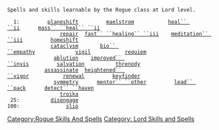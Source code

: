 `Spells and skills learnable by the Rogue class at Lord level.`  
  
  
`  1:         `[`planeshift`](planeshift "wikilink")`         `[`maelstrom`](maelstrom "wikilink")`           `[`heal`` ``ii`](heal_ii "wikilink")`      `[`mass`` ``heal`` ``ii`](mass_heal_ii "wikilink")  
`                 `[`repair`](repair "wikilink")`  `[`fast`` ``healing`` ``iii`](fast_healing_iii "wikilink")`    `[`meditation`` ``iii`](meditation_iii "wikilink")`         `[`homeshift`](homeshift "wikilink")  
`              `[`cataclysm`](cataclysm "wikilink")`       `[`bio`` ``empathy`](bio_empathy "wikilink")`             `[`vigil`](vigil "wikilink")`           `[`requiem`](requiem "wikilink")  
`               `[`ablution`](ablution "wikilink")`    `[`improved`` ``invis`](improved_invis "wikilink")`         `[`salvation`](salvation "wikilink")`          `[`threnody`](threnody "wikilink")  
`            `[`assassinate`](assassinate "wikilink")`  `[`heightened`` ``vigor`](heightened_vigor "wikilink")`           `[`renewal`](renewal "wikilink")`         `[`keyfinder`](keyfinder "wikilink")  
`               `[`symmetry`](symmetry "wikilink")`      `[`mentor`` ``other`](mentor_other "wikilink")`         `[`lead`` ``pack`](lead_pack "wikilink")`      `[`detect`` ``haven`](detect_haven "wikilink")  
`                 `[`troika`](troika "wikilink")  
` 25:          `[`disengage`](disengage "wikilink")  
`100:               `[`slip`](slip "wikilink")

[Category:Rogue Skills And
Spells](Category:Rogue_Skills_And_Spells "wikilink") [Category: Lord
Skills and Spells](Category:_Lord_Skills_and_Spells "wikilink")
